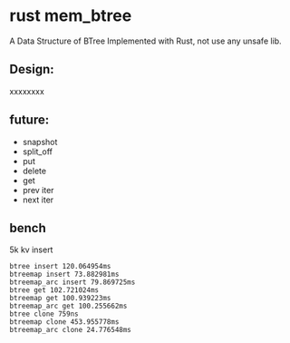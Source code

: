 # rust mem_btree 

A Data Structure of BTree Implemented with Rust, not use any unsafe lib.


## Design:
xxxxxxxx

## future:
* snapshot 
* split_off
* put
* delete
* get
* prev iter
* next iter


## bench
5k kv insert
````
btree insert 120.064954ms
btreemap insert 73.882981ms
btreemap_arc insert 79.869725ms
btree get 102.721024ms
btreemap get 100.939223ms
btreemap_arc get 100.255662ms
btree clone 759ns
btreemap clone 453.955778ms
btreemap_arc clone 24.776548ms
````